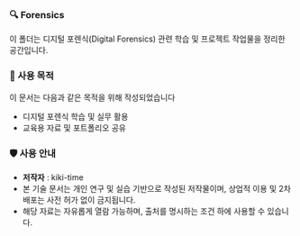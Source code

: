 ### 🔍 Forensics
이 폴더는 디지털 포렌식(Digital Forensics) 관련 학습 및 프로젝트 작업물을 정리한 공간입니다.


### 📘 사용 목적
이 문서는 다음과 같은 목적을 위해 작성되었습니다
- 디지털 포렌식 학습 및 실무 활용
- 교육용 자료 및 포트폴리오 공유


### 🛡️ 사용 안내
-  **저작자** : kiki-time <br>
- 본 기술 문서는 개인 연구 및 실습 기반으로 작성된 저작물이며, 상업적 이용 및 2차 배포는 사전 허가 없이 금지됩니다. <br>
- 해당 자료는 자유롭게 열람 가능하며, 출처를 명시하는 조건 하에 사용할 수 있습니다.

